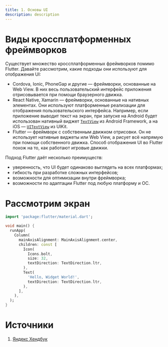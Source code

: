 ```yaml
---
title: 1. Основы UI
description: description
---
```

# Виды кроссплатформенных фреймворков

Существует множество кроссплатформенных фреймворков помимо Flutter. Давайте рассмотрим, какие подходы они используют для отображения UI:
- Cordova, Ionic, PhoneGap и другие — фреймворки, основанные на Web View. В них весь пользовательский интерфейс приложения отрисовывается при помощи браузерного движка.
- React Native, Xamarin — фреймворки, основанные на нативных элементах. Они используют платформенные реализации для отображения пользовательского интерфейса. Например, если приложение выводит текст на экран, при запуске на Android будет использован нативный виджет [`TextView`](https://developer.android.com/reference/android/widget/TextView) из Android Framework, а на iOS — [`UITextView`](https://developer.apple.com/documentation/uikit/uitextview) из UIKit.
- Flutter — фреймворк с собственным движком отрисовки. Он не использует нативные виджеты или Web View, а рисует всё напрямую при помощи собственного движка. Способ отображения UI во Flutter похож на то, как работают игровые движки.

Подход Flutter даёт несколько преимуществ:
- уверенность, что UI будет одинаково выглядеть на всех платформах;
- гибкость при разработке сложных интерфейсов;
- возможности для оптимизации внутри фреймворка;
- возможности по адаптации Flutter под любую платформу и ОС.

# Рассмотрим экран

```dart
import 'package:flutter/material.dart';

void main() {
  runApp(
    Column(
      mainAxisAlignment: MainAxisAlignment.center,
      children: const [
        Icon(
          Icons.bolt,
          size: 32,
          textDirection: TextDirection.ltr,
        ),
        Text(
          'Hello, Widget World!',
          textDirection: TextDirection.ltr,
        ),
      ],
    ),
  );
}
```


# Источники
1) [Яндекс Хендбук](https://education.yandex.ru/handbook/flutter/article/widgets-basics-stless-stful-inherited)